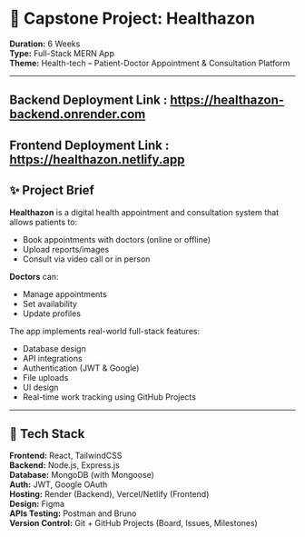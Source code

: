 ﻿# 🏥 Capstone Project: Healthazon

**Duration:** 6 Weeks  
**Type:** Full-Stack MERN App  
**Theme:** Health-tech – Patient-Doctor Appointment & Consultation Platform

---

## Backend Deployment Link :  https://healthazon-backend.onrender.com
## Frontend Deployment Link : https://healthazon.netlify.app

## ✨ Project Brief

**Healthazon** is a digital health appointment and consultation system that allows patients to:
- Book appointments with doctors (online or offline)
- Upload reports/images
- Consult via video call or in person

**Doctors** can:
- Manage appointments
- Set availability
- Update profiles

The app implements real-world full-stack features:
- Database design
- API integrations
- Authentication (JWT & Google)
- File uploads
- UI design
- Real-time work tracking using GitHub Projects

---

## 🧰 Tech Stack

**Frontend:** React, TailwindCSS  
**Backend:** Node.js, Express.js  
**Database:** MongoDB (with Mongoose)  
**Auth:** JWT, Google OAuth  
**Hosting:** Render (Backend), Vercel/Netlify (Frontend)  
**Design:** Figma  
**APIs Testing:** Postman and Bruno  
**Version Control:** Git + GitHub Projects (Board, Issues, Milestones)
